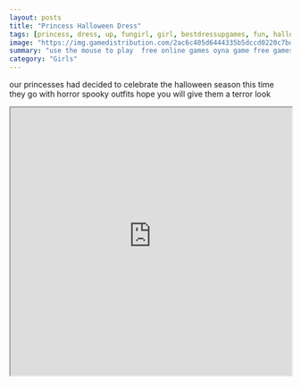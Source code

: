 ```yaml
---
layout: posts
title: "Princess Halloween Dress"
tags: [princess, dress, up, fungirl, girl, bestdressupgames, fun, halloween, free, online, games, oyna, game, free, games, play, play, games]
image: "https://img.gamedistribution.com/2ac6c405d6444335b5dccd0220c7bd71-512x384.jpeg"
summary: "use the mouse to play  free online games oyna game free games play play games"
category: "Girls"
---
```


our princesses had decided to celebrate the halloween season this time they go with horror spooky outfits hope you will give them a terror look

<iframe width="100%" height="480px;" src="https://html5.gamedistribution.com/2ac6c405d6444335b5dccd0220c7bd71/"></iframe>
